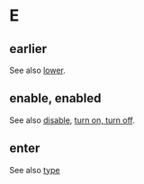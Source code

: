 # E

## earlier


See also [lower](l.md).

## enable, enabled


See also [disable](), [turn on, turn off]().

## enter


See also [type](t.md)
